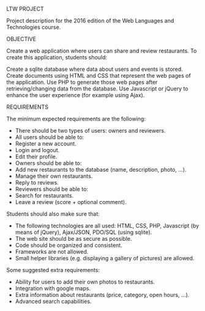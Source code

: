 LTW PROJECT

Project description for the 2016 edition of the Web Languages and Technologies course.

OBJECTIVE

Create a web application where users can share and review restaurants. To create this application, students should:

Create a sqlite database where data about users and events is stored.
Create documents using HTML and CSS that represent the web pages of the application.
Use PHP to generate those web pages after retrieving/changing data from the database.
Use Javascript or jQuery to enhance the user experience (for example using Ajax).

REQUIREMENTS

The minimum expected requirements are the following:

* There should be two types of users: owners and reviewers.
* All users should be able to:
* Register a new account.
* Login and logout.
* Edit their profile.
* Owners should be able to:
* Add new restaurants to the database (name, description, photo, …).
* Manage their own restaurants.
* Reply to reviews.
* Reviewers should be able to:
* Search for restaurants.
* Leave a review (score + optional comment).

Students should also make sure that:

* The following technologies are all used: HTML, CSS, PHP, Javascript (by means of jQuery), Ajax/JSON, PDO/SQL (using sqlite).
* The web site should be as secure as possible.
* Code should be organized and consistent.
* Frameworks are not allowed.
* Small helper libraries (e.g. displaying a gallery of pictures) are allowed.

Some suggested extra requirements:

* Ability for users to add their own photos to restaurants.
* Integration with google maps.
* Extra information about restaurants (price, category, open hours, …).
* Advanced search capabilities.
